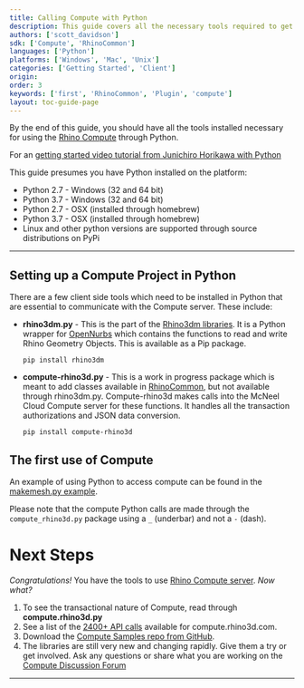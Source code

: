 ```yaml
---
title: Calling Compute with Python
description: This guide covers all the necessary tools required to get started with the Rhino Compute Service using Python.
authors: ['scott_davidson']
sdk: ['Compute', 'RhinoCommon']
languages: ['Python']
platforms: ['Windows', 'Mac', 'Unix']
categories: ['Getting Started', 'Client']
origin:
order: 3
keywords: ['first', 'RhinoCommon', 'Plugin', 'compute']
layout: toc-guide-page
---
```



By the end of this guide, you should have all the tools installed necessary for using the [Rhino Compute](https://www.rhino3d.com/compute) through Python.

For an [getting started video tutorial from Junichiro Horikawa with Python](https://youtu.be/XCkRXAEJMhg)


This guide presumes you have Python installed on the platform:

- Python 2.7 - Windows (32 and 64 bit)
- Python 3.7 - Windows (32 and 64 bit)
- Python 2.7 - OSX (installed through homebrew)
- Python 3.7 - OSX (installed through homebrew)
- Linux and other python versions are supported through source distributions on PyPi

---

## Setting up a Compute Project in Python

There are a few client side tools which need to be installed in Python that are essential to communicate with the Compute server. These include:

- **rhino3dm.py** -  This is the part of the [Rhino3dm libraries](https://github.com/mcneel/rhino3dm).  It is a Python wrapper for [OpenNurbs](https://developer.rhino3d.com/guides/opennurbs/) which contains the functions to read and write Rhino Geometry Objects. This is available as a Pip package.

  `pip install rhino3dm`

- **compute-rhino3d.py** - This is a work in progress package which is meant to add classes available in [RhinoCommon](https://developer.rhino3d.com/guides/rhinocommon/what-is-rhinocommon/), but not available through rhino3dm.py. Compute-rhino3d makes calls into the McNeel Cloud Compute server for these functions. It handles all the transaction authorizations and JSON data conversion.

  `pip install compute-rhino3d`

## The first use of Compute

An example of using Python to access compute can be found in the [makemesh.py example](https://github.com/mcneel/rhino3dm/tree/master/docs/python/samples/tkinter).

Please note that the compute Python calls are made through the `compute_rhino3d.py` package using a `_`  (underbar) and not a `-` (dash).

# Next Steps

*Congratulations!*  You have the tools to use [Rhino Compute server](https://www.rhino3d.com/compute).  *Now what?*

1. To see the transactional nature of Compute, read through **compute.rhino3d.py**
1. See a list of the [2400+ API calls](https://compute.rhino3d.com/sdk) available for compute.rhino3d.com.
1. Download the [Compute Samples repo from GitHub](https://github.com/mcneel/compute.rhino3d.samples).
1. The libraries are still very new and changing rapidly. Give them a try or get involved. Ask any questions or share what you are working on the [Compute Discussion Forum](https://discourse.mcneel.com/c/serengeti/compute-rhino3d)

---
